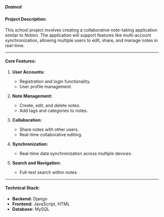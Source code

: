 ##### Drained

#### Project Description:
This school project involves creating a collaborative note-taking application similar to Notion. The application will support features like multi-account synchronization, allowing multiple users to edit, share, and manage notes in real-time.

---

#### Core Features:
1. **User Accounts:**
   - Registration and login functionality.
   - User profile management.

2. **Note Management:**
   - Create, edit, and delete notes.
   - Add tags and categories to notes.

3. **Collaboration:**
   - Share notes with other users.
   - Real-time collaborative editing.

4. **Synchronization:**
   - Real-time data synchronization across multiple devices.

5. **Search and Navigation:**
   - Full-text search within notes.

---

#### Technical Stack:
- **Backend:** Django
- **Frontend:** JavaScript, HTML
- **Database:** MySQL

